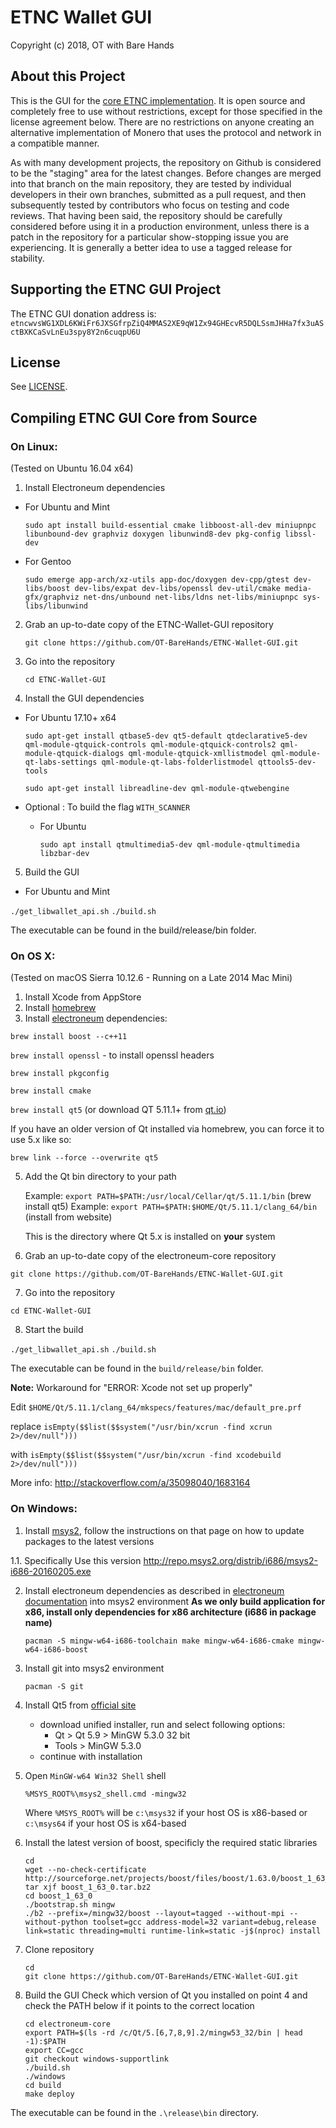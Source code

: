 # ETNC Wallet GUI

Copyright (c) 2018, OT with Bare Hands

## About this Project


This is the GUI for the [core ETNC implementation](https://github.com/electroneumclassic/electroneum-classic). It is open source and completely free to use without restrictions, except for those specified in the license agreement below. There are no restrictions on anyone creating an alternative implementation of Monero that uses the protocol and network in a compatible manner.

As with many development projects, the repository on Github is considered to be the "staging" area for the latest changes. Before changes are merged into that branch on the main repository, they are tested by individual developers in their own branches, submitted as a pull request, and then subsequently tested by contributors who focus on testing and code reviews. That having been said, the repository should be carefully considered before using it in a production environment, unless there is a patch in the repository for a particular show-stopping issue you are experiencing. It is generally a better idea to use a tagged release for stability.


## Supporting the ETNC GUI Project

The ETNC GUI donation address is: `etncwvsWG1XDL6KWiFr6JXSGfrpZiQ4MMAS2XE9qW1Zx94GHEcvR5DQLSsmJHHa7fx3uASctBXKCaSvLnEu3spy8Y2n6cuqpU6U`

## License

See [LICENSE](LICENSE).


## Compiling ETNC GUI Core from Source

### On Linux:

(Tested on Ubuntu 16.04 x64)

1. Install Electroneum dependencies

  - For Ubuntu and Mint

	`sudo apt install build-essential cmake libboost-all-dev miniupnpc libunbound-dev graphviz doxygen libunwind8-dev pkg-config libssl-dev`

  - For Gentoo

	`sudo emerge app-arch/xz-utils app-doc/doxygen dev-cpp/gtest dev-libs/boost dev-libs/expat dev-libs/openssl dev-util/cmake media-gfx/graphviz net-dns/unbound net-libs/ldns net-libs/miniupnpc sys-libs/libunwind`

2. Grab an up-to-date copy of the ETNC-Wallet-GUI repository

	`git clone https://github.com/OT-BareHands/ETNC-Wallet-GUI.git`

3. Go into the repository

	`cd ETNC-Wallet-GUI`

4. Install the GUI dependencies

  - For Ubuntu 17.10+ x64

    `sudo apt-get install qtbase5-dev qt5-default qtdeclarative5-dev qml-module-qtquick-controls qml-module-qtquick-controls2 qml-module-qtquick-dialogs qml-module-qtquick-xmllistmodel qml-module-qt-labs-settings qml-module-qt-labs-folderlistmodel qttools5-dev-tools`
    
    `sudo apt-get install libreadline-dev qml-module-qtwebengine`

  - Optional : To build the flag `WITH_SCANNER`

    - For Ubuntu

      `sudo apt install qtmultimedia5-dev qml-module-qtmultimedia libzbar-dev`

5. Build the GUI

  - For Ubuntu and Mint
  
  `./get_libwallet_api.sh`
	`./build.sh`


The executable can be found in the build/release/bin folder.

### On OS X:

(Tested on macOS Sierra 10.12.6 - Running on a Late 2014 Mac Mini)

1. Install Xcode from AppStore
2. Install [homebrew](http://brew.sh/)
3. Install [electroneum](https://github.com/electroneumclassic/electroneum-classic) dependencies:

  `brew install boost --c++11`

  `brew install openssl` - to install openssl headers

  `brew install pkgconfig`

  `brew install cmake`

  `brew install qt5`  (or download QT 5.11.1+ from [qt.io](https://www.qt.io/download-open-source/))

  If you have an older version of Qt installed via homebrew, you can force it to use 5.x like so:
  
  `brew link --force --overwrite qt5`

5. Add the Qt bin directory to your path

    Example: `export PATH=$PATH:/usr/local/Cellar/qt/5.11.1/bin` (brew install qt5)
    Example: `export PATH=$PATH:$HOME/Qt/5.11.1/clang_64/bin` (install from website)

    This is the directory where Qt 5.x is installed on **your** system

6. Grab an up-to-date copy of the electroneum-core repository

  `git clone https://github.com/OT-BareHands/ETNC-Wallet-GUI.git`

7. Go into the repository

  `cd ETNC-Wallet-GUI`

8. Start the build

  `./get_libwallet_api.sh`
  `./build.sh`

The executable can be found in the `build/release/bin` folder.

**Note:** Workaround for "ERROR: Xcode not set up properly"

Edit `$HOME/Qt/5.11.1/clang_64/mkspecs/features/mac/default_pre.prf`

replace
`isEmpty($$list($$system("/usr/bin/xcrun -find xcrun 2>/dev/null")))`

with
`isEmpty($$list($$system("/usr/bin/xcrun -find xcodebuild 2>/dev/null")))`

More info: http://stackoverflow.com/a/35098040/1683164


### On Windows:

1. Install [msys2](http://msys2.github.io/), follow the instructions on that page on how to update packages to the latest versions

1.1. Specifically Use this version http://repo.msys2.org/distrib/i686/msys2-i686-20160205.exe

2. Install electroneum dependencies as described in [electroneum documentation](https://github.com/electroneum/electroneum) into msys2 environment
   **As we only build application for x86, install only dependencies for x86 architecture (i686 in package name)**
   ```
   pacman -S mingw-w64-i686-toolchain make mingw-w64-i686-cmake mingw-w64-i686-boost

   ```

3. Install git into msys2 environment

    ```
    pacman -S git
    ```

4. Install Qt5 from [official site](https://www.qt.io/download-open-source/)
   - download unified installer, run and select following options:
       - Qt > Qt 5.9 > MinGW 5.3.0 32 bit
       - Tools > MinGW 5.3.0
   - continue with installation

5. Open ```MinGW-w64 Win32 Shell``` shell 

   ```%MSYS_ROOT%\msys2_shell.cmd -mingw32```

   Where ```%MSYS_ROOT%``` will be ```c:\msys32``` if your host OS is x86-based or ```c:\msys64``` if your host OS
   is x64-based

6. Install the latest version of boost, specificly the required static libraries
    ```
    cd
    wget --no-check-certificate http://sourceforge.net/projects/boost/files/boost/1.63.0/boost_1_63_0.tar.bz2
    tar xjf boost_1_63_0.tar.bz2
    cd boost_1_63_0
    ./bootstrap.sh mingw
    ./b2 --prefix=/mingw32/boost --layout=tagged --without-mpi --without-python toolset=gcc address-model=32 variant=debug,release link=static threading=multi runtime-link=static -j$(nproc) install
    ```

7. Clone repository
    ```
    cd
    git clone https://github.com/OT-BareHands/ETNC-Wallet-GUI.git
    ```

8. Build the GUI
  Check which version of Qt you installed on point 4 and check the PATH below if it points to the correct location
    ```
    cd electroneum-core
    export PATH=$(ls -rd /c/Qt/5.[6,7,8,9].2/mingw53_32/bin | head -1):$PATH
    export CC=gcc
    git checkout windows-supportlink
    ./build.sh
    ./windows
    cd build
    make deploy
    ```

The executable can be found in the ```.\release\bin``` directory.
